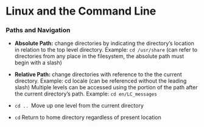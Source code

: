 # Linux and the Command Line

### Paths and Navigation
- **Absolute Path:** change directories by indicating the directory’s location in relation to the top level directory. Example: `cd /usr/share` (can refer to directories from any place in the filesystem, the absolute path must begin with a slash)

- **Relative Path:** change directories with reference to the the current directory. Example: cd locale (can be referenced without the leading slash) Multiple levels can be accessed using the portion of the path after the current directory’s path. Example: `cd en/LC_messages`

- `cd .. `Move up one level from the current directory
- `cd` Return to home directory regardless of present location

